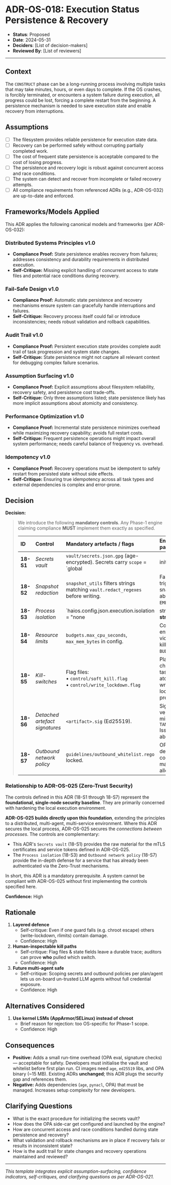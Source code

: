 # ADR-OS-018: Execution Status Persistence & Recovery

*   **Status**: Proposed
*   **Date**: 2024-05-31
*   **Deciders**: \[List of decision-makers]
*   **Reviewed By**: \[List of reviewers]

---

## Context

The `CONSTRUCT` phase can be a long-running process involving multiple tasks that may take minutes, hours, or even days to complete. If the OS crashes, is forcibly terminated, or encounters a system failure during execution, all progress could be lost, forcing a complete restart from the beginning. A persistence mechanism is needed to save execution state and enable recovery from interruptions.

## Assumptions

*   [ ] The filesystem provides reliable persistence for execution state data.
*   [ ] Recovery can be performed safely without corrupting partially completed work.
*   [ ] The cost of frequent state persistence is acceptable compared to the cost of losing progress.
*   [ ] The persistence and recovery logic is robust against concurrent access and race conditions.
*   [ ] The system can detect and recover from incomplete or failed recovery attempts.
*   [ ] All compliance requirements from referenced ADRs (e.g., ADR-OS-032) are up-to-date and enforced.

## Frameworks/Models Applied

This ADR applies the following canonical models and frameworks (per ADR-OS-032):

### Distributed Systems Principles v1.0
- **Compliance Proof:** State persistence enables recovery from failures; addresses consistency and durability requirements in distributed execution.
- **Self-Critique:** Missing explicit handling of concurrent access to state files and potential race conditions during recovery.

### Fail-Safe Design v1.0
- **Compliance Proof:** Automatic state persistence and recovery mechanisms ensure system can gracefully handle interruptions and failures.
- **Self-Critique:** Recovery process itself could fail or introduce inconsistencies; needs robust validation and rollback capabilities.

### Audit Trail v1.0
- **Compliance Proof:** Persistent execution state provides complete audit trail of task progression and system state changes.
- **Self-Critique:** State persistence might not capture all relevant context for debugging complex failure scenarios.

### Assumption Surfacing v1.0
- **Compliance Proof:** Explicit assumptions about filesystem reliability, recovery safety, and persistence cost trade-offs.
- **Self-Critique:** Only three assumptions listed; state persistence likely has more implicit assumptions about atomicity and consistency.

### Performance Optimization v1.0
- **Compliance Proof:** Incremental state persistence minimizes overhead while maximizing recovery capability; avoids full restart costs.
- **Self-Critique:** Frequent persistence operations might impact overall system performance; needs careful balance of frequency vs. overhead.

### Idempotency v1.0
- **Compliance Proof:** Recovery operations must be idempotent to safely restart from persisted state without side effects.
- **Self-Critique:** Ensuring true idempotency across all task types and external dependencies is complex and error-prone.

## Decision

**Decision:**

> We introduce the following **mandatory controls**. Any Phase-1 engine claiming compliance **MUST** implement them exactly as specified.
>
> | ID | Control | Mandatory artefacts / flags | Enforcement path |
> | :--- | :--- | :--- | :--- |
> | **18-S1** | *Secrets vault* | `vault/secrets.json.gpg` (age-encrypted). Secrets carry `scope` = \`global | initiative | plan | agent\`. | PlanRunner decrypts at start-up and surfaces **only** required scopes to task-handlers. |
> | **18-S2** | *Snapshot redaction* | `snapshot_utils` filters strings matching `vault.redact_regexes` before writing. | Failing to redact triggers snapshot write abort + `EMERGENCY_STOP`. |
> | **18-S3** | *Process isolation* | \`haios.config.json.execution.isolation = "none | strict"\` (default **strict**). | TaskExecutor enters chroot + drops to UID `haios` when strict. |
> | **18-S4** | *Resource limits* | `budgets.max_cpu_seconds`, `max_mem_bytes` in config. | CostMeter enforces; violation → soft-kill + `BUDGET_EXCEEDED`. |
> | **18-S5** | *Kill-switches* | Flag files:<br>• `control/soft_kill.flag`<br>• `control/write_lockdown.flag` | PlanRunner checks each task loop; atomic\_io blocks writes when lockdown flag present. |
> | **18-S6** | *Detached artefact signatures* | `<artifact>.sig` (Ed25519). | Signature verified on load; mismatch → `TAMPER_DETECTED` Issue + hard abort. |
> | **18-S7** | *Outbound network policy* | `guidelines/outbound_whitelist.rego` locked. | OPA side-car denies socket connect not matching allowlist. |

### Relationship to ADR-OS-025 (Zero-Trust Security)

The controls defined in this ADR (18-S1 through 18-S7) represent the **foundational, single-node security baseline**. They are primarily concerned with hardening the local execution environment.

**ADR-OS-025 builds directly upon this foundation**, extending the principles to a distributed, multi-agent, multi-service environment. Where this ADR secures the local process, ADR-OS-025 secures the *connections between processes*. The controls are complementary:

*   This ADR's `Secrets vault` (18-S1) provides the raw material for the mTLS certificates and service tokens defined in ADR-OS-025.
*   The `Process isolation` (18-S3) and `Outbound network policy` (18-S7) provide the in-depth defense for a service that has already been authenticated via the Zero-Trust mechanisms.

In short, this ADR is a mandatory prerequisite. A system cannot be compliant with ADR-OS-025 without first implementing the controls specified here.

**Confidence:** High

## Rationale

1.  **Layered defence**
    *   Self-critique: Even if one guard falls (e.g. chroot escape) others (write-lockdown, rlimits) contain damage.
    *   Confidence: High
2.  **Human-inspectable kill paths**
    *   Self-critique: Flag files & state fields leave a durable trace; auditors can prove **who** pulled which switch.
    *   Confidence: High
3.  **Future multi-agent safe**
    *   Self-critique: Scoping secrets and outbound policies per plan/agent lets us on-board un-trusted LLM agents without full credential exposure.
    *   Confidence: High

## Alternatives Considered

1.  **Use kernel LSMs (AppArmor/SELinux) instead of chroot**
    *   Brief reason for rejection: too OS-specific for Phase-1 scope.
    *   Confidence: High

## Consequences

*   **Positive:** Adds a small run-time overhead (OPA eval, signature checks) — acceptable for safety. Developers must initialise the vault and whitelist before first plan run. CI images need `age`, `ed25519` libs, and OPA binary (~15 MB). Existing ADRs **unchanged**; this ADR plugs the security gap and references them.
*   **Negative:** Adds dependencies (`age`, `pynacl`, OPA) that must be managed. Increases setup complexity for new developers.

## Clarifying Questions

*   What is the exact procedure for initializing the secrets vault?
*   How does the OPA side-car get configured and launched by the engine?
*   How are concurrent access and race conditions handled during state persistence and recovery?
*   What validation and rollback mechanisms are in place if recovery fails or results in inconsistent state?
*   How is the audit trail for state changes and recovery operations maintained and reviewed?

---

*This template integrates explicit assumption-surfacing, confidence indicators, self-critiques, and clarifying questions as per ADR-OS-021.*
